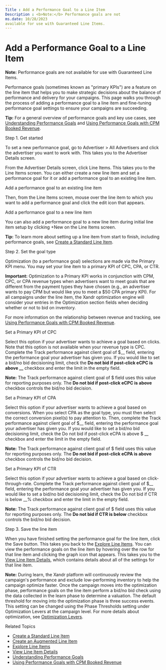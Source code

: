 ```yaml
---
Title : Add a Performance Goal to a Line Item
Description : <b>Note:</b> Performance goals are not
ms.date: 10/28/2023
available for use with Guaranteed Line Items.
---
```



# Add a Performance Goal to a Line Item





<b>Note:</b> Performance goals are not
available for use with Guaranteed Line Items.



Performance goals (sometimes known as "primary KPIs") are a feature on
the line item that helps you to make strategic decisions about the
balance of performance and delivery for your campaigns. This page walks
you through the process of adding a performance goal to a line item and
fine-tuning performance goal settings to ensure your campaigns are
succeeding.



<b>Tip:</b> For a general overview of
performance goals and key use cases, see
<a href="understanding-performance-goals.md"
class="xref">Understanding Performance Goals</a> and
<a href="using-performance-goals-with-cpm-booked-revenue.md"
class="xref">Using Performance Goals with CPM Booked Revenue</a>.



Step 1. Get started

To set a new performance goal, go to
Advertiser
 \>  All Advertisers and
click the advertiser you want to work with. This takes you to the
Advertiser Details screen.

From the Advertiser Details screen,
click Line Items. This takes you to
the Line Items screen. You can either
create a new line item and set a performance goal for it or add a
performance goal to an existing line item.

Add a performance goal to an existing line item

Then, from the Line Items screen,
mouse over the line item to which you want to add a performance goal and
click the edit icon that appears.

Add a performance goal to a new line item

You can also add a performance goal to a new line item during initial
line item setup by clicking +New on
the Line Items screen.



<b>Tip:</b> To learn more about setting up a
line item from start to finish, including performance goals, see
<a href="create-a-standard-line-item.md" class="xref">Create a
Standard Line Item</a>.



Step 2. Set the goal type

Optimization (to a performance goal) selections are made via the
Primary KPI menu. You may set your
line item to a primary KPI of CPC, CPA, or CTR.



<b>Important:</b> Optimization to a Primary
KPI works in conjunction with CPM, CPC, or CPA revenue types when
advertisers want to meet goals that are different from the payment types
they have chosen (e.g., an advertiser wants to pay CPM but would like
you to meet a $50 CPA primary KPI). For all campaigns under the line
item, the Xandr optimization engine will
consider your entries in the
Optimization section fields when
deciding whether or not to bid on inventory.



For more information on the relationship between revenue and tracking,
see <a href="using-performance-goals-with-cpm-booked-revenue.md"
class="xref">Using Performance Goals with CPM Booked Revenue</a>.

Set a Primary KPI of CPC

Select this option if your advertiser wants to achieve a goal based on
clicks. Note that this option is not available when your revenue type is
CPC. Complete the Track performance against
client goal of $\_\_ field, entering the performance goal your
advertiser has given you. If you would like to set a bid/no bid
decisioning limit, check the **Do not bid if post-click eCPC is above
\_\_** checkbox and enter the limit in the empty field.



<b>Note:</b> The
Track performance against client goal of
$ field uses this value for reporting purposes only. The **Do not
bid if post-click eCPC is above** checkbox controls the bid/no bid
decision.



Set a Primary KPI of CPA

Select this option if your advertiser wants to achieve a goal based on
conversions. When you select CPA as the goal type, you must then select
the correct conversion pixel(s) to pay attention to. Then, complete the
Track performance against client goal of
$\_\_ field, entering the performance goal your advertiser has
given you. If you would like to set a bid/no bid decisioning limit,
check the Do not bid if post-click eCPA is
above $ \_\_ checkbox and enter the limit in the empty field.



<b>Note:</b> The
Track performance against client goal of
$ field uses this value for reporting purposes only. The **Do not
bid if post-click eCPA is above** checkbox controls the bid/no bid
decision.



Set a Primary KPI of CTR

Select this option if your advertiser wants to achieve a goal based on
click-through-rate. Complete the Track
performance against client goal of $\_\_ field, entering the
performance goal your advertiser has given you. If you would like to set
a bid/no bid decisioning limit, check the Do
not bid if CTR is below \_\_% checkbox and enter the limit in the
empty field.



<b>Note:</b> The
Track performance against client goal of
$ field uses this value for reporting purposes only. The **Do not
bid if CTR is below** checkbox controls the bid/no bid decision.



Step 3. Save the line item

When you have finished setting the performance goal for the line item,
click the Save button. This takes you
back to the
<a href="explore-line-items.md" class="xref">Explore Line Items</a>.
You can view the performance goals on the line item by hovering over the
row for that line item and clicking the graph icon that appears. This
takes you to the
<a href="view-line-item-details.md" class="xref">View Line Item
Details</a>, which contains details about all of the settings for that
line item.



<b>Note:</b> During learn, the
Xandr platform will continuously review the
campaign's performance and exclude low-performing inventory to help the
campaign optimize faster. Once the campaign moves into the optimization
phase, performance goals on the line item perform a bid/no bid check
using the data collected in the learn phase to determine a valuation.
The default threshold for moving into the optimization phase is three
success events. This setting can be changed using the
Phase Thresholds setting under
Optimization Levers at the campaign
level. For more details about optimization, see
<a href="optimization-levers.md" class="xref">Optimization Levers</a>.



Related Topics

- <a href="create-a-standard-line-item.md" class="xref">Create a
  Standard Line Item</a>
- <a href="create-an-augmented-line-item-ali.md" class="xref"
  title="You create augmented line items (ALIs) to define your financial relationship with an advertiser, set up targeting for an advertising campaign, and schedule your advertisements to run.">Create
  an Augmented Line Item</a>
- <a href="explore-line-items.md" class="xref">Explore Line Items</a>
- <a href="view-line-item-details.md" class="xref">View Line Item
  Details</a>
- <a href="understanding-performance-goals.md"
  class="xref">Understanding Performance Goals</a>
- <a href="using-performance-goals-with-cpm-booked-revenue.md"
  class="xref">Using Performance Goals with CPM Booked Revenue</a>




